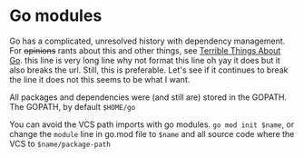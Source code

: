 # Go modules

Go has a complicated, unresolved history with dependency management. For
~~opinions~~ rants about this and other things, see
[Terrible Things About Go](terrible-things-in-Go.md). this line is very long
line why not format this line oh yay it does but it also breaks the url. Still,
this is preferable. Let's see if it continues to break the line it does not this
seems to be what I want.

All packages and dependencies were (and still are) stored in the GOPATH. The
GOPATH, by default `$HOME/go`

You can avoid the VCS path imports with go modules. `go mod init $name`, or
change the `module` line in go.mod file to `$name` and all source code where the
VCS to `$name/package-path`
